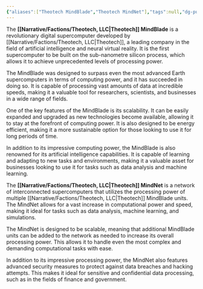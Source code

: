 ```yaml
---
{"aliases":["Theotech MindBlade","Theotech MindNet"],"tags":null,"dg-publish":true,"Type":"Service","Target Market":["Universal"],"permalink":"/narrative/concepts/tech/theotech-products/theotech-mind-blade-and-mind-net/","dgPassFrontmatter":true}
---
```


The **[[Narrative/Factions/Theotech, LLC\|Theotech]] MindBlade** is a revolutionary digital supercomputer developed by [[Narrative/Factions/Theotech, LLC\|Theotech]], a leading company in the field of artificial intelligence and neural virtual reality. It is the first supercomputer to be built on the sub-nanometre silicon process, which allows it to achieve unprecedented levels of processing power.

The MindBlade was designed to surpass even the most advanced Earth supercomputers in terms of computing power, and it has succeeded in doing so. It is capable of processing vast amounts of data at incredible speeds, making it a valuable tool for researchers, scientists, and businesses in a wide range of fields.

One of the key features of the MindBlade is its scalability. It can be easily expanded and upgraded as new technologies become available, allowing it to stay at the forefront of computing power. It is also designed to be energy efficient, making it a more sustainable option for those looking to use it for long periods of time.

In addition to its impressive computing power, the MindBlade is also renowned for its artificial intelligence capabilities. It is capable of learning and adapting to new tasks and environments, making it a valuable asset for businesses looking to use it for tasks such as data analysis and machine learning.

The **[[Narrative/Factions/Theotech, LLC\|Theotech]] MindNet** is a network of interconnected supercomputers that utilizes the processing power of multiple [[Narrative/Factions/Theotech, LLC\|Theotech]] MindBlade units. The MindNet allows for a vast increase in computational power and speed, making it ideal for tasks such as data analysis, machine learning, and simulations.

The MindNet is designed to be scalable, meaning that additional MindBlade units can be added to the network as needed to increase its overall processing power. This allows it to handle even the most complex and demanding computational tasks with ease.

In addition to its impressive processing power, the MindNet also features advanced security measures to protect against data breaches and hacking attempts. This makes it ideal for sensitive and confidential data processing, such as in the fields of finance and government.